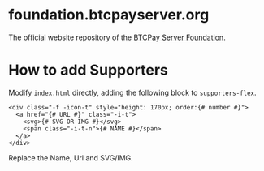# foundation.btcpayserver.org
The official website repository of the [BTCPay Server Foundation](https://foundation.btcpayserver.org).


# How to add Supporters

Modify `index.html` directly, adding the following block to `supporters-flex`.

```
<div class="-f -icon-t" style="height: 170px; order:{# number #}">
  <a href="{# URL #}" class="-i-t">
    <svg>{# SVG OR IMG #}</svg>
    <span class="-i-t-n">{# NAME #}</span>
  </a>
</div>
```

Replace the Name, Url and SVG/IMG.
